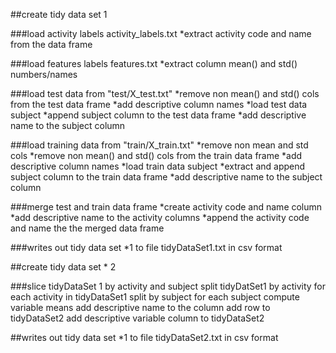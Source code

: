 ##create tidy data set 1

###load activity labels activity_labels.txt
*extract activity code and name from the data frame

###load features labels features.txt
*extract column mean() and std() numbers/names 


###load test data from "test/X_test.txt"
*remove non mean() and std() cols from the test data frame
*add descriptive column names
*load test data subject
*append subject column to the test data frame
*add descriptive name to the subject column



###load training data from "train/X_train.txt"
*remove non mean and std cols
*remove non mean() and std() cols from the train data frame
*add descriptive column names
*load train data subject
*extract and append subject column to the train data frame
*add descriptive name to the subject column


###merge test and train data frame
*create activity code and name column
*add descriptive name to the activity columns
*append the activity code and name the the merged data frame

###writes out tidy data set *1 to file tidyDataSet1.txt in csv format


##create tidy data set * 2

###slice tidyDataSet 1 by activity and subject
split tidyDatSet1 by activity
for each activity in tidyDataSet1
   split by subject
   for each subject compute variable means
      add descriptive name to the column
      add row to tidyDataSet2
add descriptive variable column to tidyDataSet2

##writes out tidy data set *1 to file tidyDataSet2.txt in csv format
